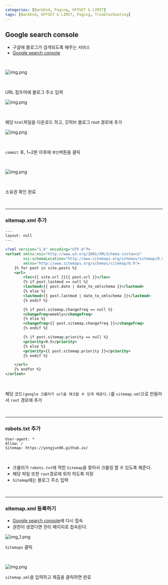 ```yaml
---
categories: [BackEnd, Paging, OFFSET & LIMIT]
tags: [BackEnd, OFFSET & LIMIT, Paging, Troubleshooting]
---
```


## Google search console
- 구글에 블로그가 검색되도록 해주는 서비스
- <a href="https://search.google.com/search-console/about" target="_blank">Google search console</a>

<br>

![img.png](../assets/img/postimg/2024-06-05/url추가.png)  

<br>

URL 접두어에 블로그 주소 입력

![img.png](../assets/img/postimg/2024-06-05/소유권%20확인.png)

<br>

해당 `html`파일을 다운로드 하고, 깃허브 블로그 root 경로에 추가

![img.png](../assets/img/postimg/2024-06-05/root경로%20추가.png)

<br>

`commit` 후, 1~2분 이후에 `확인`버튼을 클릭

<br>

![img.png](../assets/img/postimg/2024-06-05/img.png)

<br>

소유권 확인 완료

<br>

---

### sitemap.xml 추가

```xml
---
layout: null
---

<?xml version="1.0" encoding="UTF-8"?>
<urlset xmlns:xsi="http://www.w3.org/2001/XMLSchema-instance"
        xsi:schemaLocation="http://www.sitemaps.org/schemas/sitemap/0.9 http://www.sitemaps.org/schemas/sitemap/0.9/sitemap.xsd"
        xmlns="http://www.sitemaps.org/schemas/sitemap/0.9">
    {% for post in site.posts %}
    <url>
        <loc>{{ site.url }}{{ post.url }}</loc>
        {% if post.lastmod == null %}
        <lastmod>{{ post.date | date_to_xmlschema }}</lastmod>
        {% else %}
        <lastmod>{{ post.lastmod | date_to_xmlschema }}</lastmod>
        {% endif %}

        {% if post.sitemap.changefreq == null %}
        <changefreq>weekly</changefreq>
        {% else %}
        <changefreq>{{ post.sitemap.changefreq }}</changefreq>
        {% endif %}

        {% if post.sitemap.priority == null %}
        <priority>0.5</priority>
        {% else %}
        <priority>{{ post.sitemap.priority }}</priority>
        {% endif %}

    </url>
    {% endfor %}
</urlset>
```

<br>

해당 코드`(google 크롤러가 url을 체크할 수 있게 해준다.)`를 `sitemap.xml`으로 만들어서 `root` 경로에 추가

<br>

---

### robots.txt 추가

```text
User-agent: *
Allow: /
Sitemap: https://yongjun96.github.io/
```

<br>

- 크롤러가 `robots.txt`에 적힌 `Sitemap`을 찾아서 크롤링 할 수 있도록 해준다.  
- 해당 파일 또한 `root`경로에 위치 하도록 저장  
- `Sitemap`에는 블로그 주소 입력

<br>

---

### sitemap.xml 등록하기

- <a href="https://search.google.com/search-console/about" target="_blank">Google search console</a>에 다시 접속
- 권한이 생겼다면 관리 페이지로 접속된다.

![img_1.png](../assets/img/postimg/2024-06-05/관리페이지.png)

`Sitemaps` 클릭

<br>

![img.png](../assets/img/postimg/2024-06-05/Sitemaps%20제출.png)

`sitemap.xml`을 입력하고 제출을 클릭하면 완료





